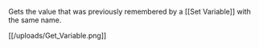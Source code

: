 Gets the value that was previously remembered by a [[Set Variable]] with the same name.

[[/uploads/Get_Variable.png]]